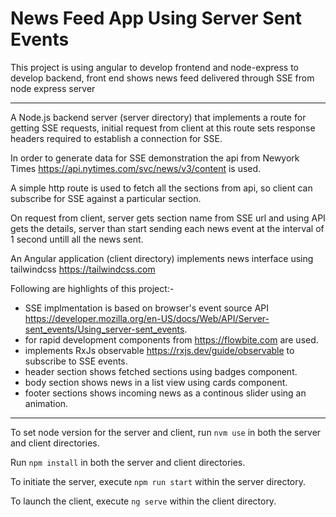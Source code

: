 <h1>News Feed App Using Server Sent Events</h1>

This project is using angular to develop frontend and node-express to develop backend, front end shows news feed delivered through SSE from node express server

<hr />

A Node.js backend server (server directory) that implements a route for getting SSE requests, initial request from client at this route sets response headers
required to establish a connection for SSE.

In order to generate data for SSE demonstration the api from Newyork Times https://api.nytimes.com/svc/news/v3/content is used.

A simple http route is used to fetch all the sections from api, so client can subscribe for SSE against a particular section.

On request from client, server gets section name from SSE url and using API gets the details, server than start sending each news event at the interval of 1 second untill all the news sent.

An Angular application (client directory) implements news interface using tailwindcss https://tailwindcss.com

Following are highlights of this project:-

- SSE implmentation is based on browser's event source API https://developer.mozilla.org/en-US/docs/Web/API/Server-sent_events/Using_server-sent_events.
- for rapid development components from https://flowbite.com are used.
- implements RxJs observable https://rxjs.dev/guide/observable to subscribe to SSE events.
- header section shows fetched sections using badges component.
- body section shows news in a list view using cards component.
- footer sections shows incoming news as a continous slider using an animation.

<hr />

To set node version for the server and client, run `nvm use` in both the server and client directories.

Run `npm install` in both the server and client directories.

To initiate the server, execute `npm run start` within the server directory.

To launch the client, execute `ng serve` within the client directory.
